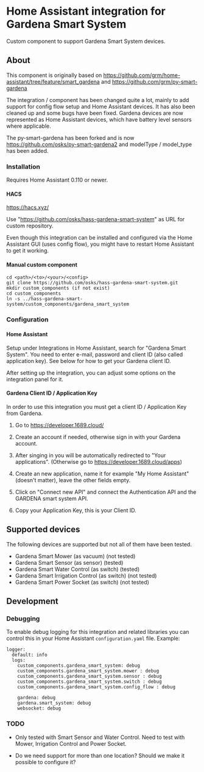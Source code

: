 # Home Assistant integration for Gardena Smart System

Custom component to support Gardena Smart System devices.

## About

This component is originally based on
https://github.com/grm/home-assistant/tree/feature/smart_gardena and
https://github.com/grm/py-smart-gardena

The integration / component has been changed quite a lot, mainly to
add support for config flow setup and Home Assistant devices. It has
also been cleaned up and some bugs have been fixed. Gardena devices
are now represented as Home Assistant devices, which have battery
level sensors where applicable.

The py-smart-gardena has been forked and is now
https://github.com/osks/py-smart-gardena2 and modelType / model_type
has been added.


### Installation

Requires Home Assistant 0.110 or newer.

#### HACS

https://hacs.xyz/

Use "https://github.com/osks/hass-gardena-smart-system" as URL for
custom repository.

Even though this integration can be installed and configured via the
Home Assistant GUI (uses config flow), you might have to restart Home
Assistant to get it working.


#### Manual custom component

```
cd <path>/<to>/<your>/<config>
git clone https://github.com/osks/hass-gardena-smart-system.git
mkdir custom_components (if not exist)
cd custom_components
ln -s ../hass-gardena-smart-system/custom_components/gardena_smart_system
```

### Configuration


#### Home Assistant

Setup under Integrations in Home Assistant, search for "Gardena Smart
System". You need to enter e-mail, password and client ID (also called
application key). See below for how to get your Gardena client ID.

After setting up the integration, you can adjust some options on the
integration panel for it.


#### Gardena Client ID / Application Key

In order to use this integration you must get a client ID /
Application Key from Gardena.

1. Go to https://developer.1689.cloud/

2. Create an account if needed, otherwise sign in with your Gardena
   account.

3. After singing in you will be automatically redirected to "Your
   applications". (Otherwise go to https://developer.1689.cloud/apps)

4. Create an new application, name it for example "My Home Assistant"
   (doesn't matter), leave the other fields empty.

5. Click on "Connect new API" and connect the Authentication API and
   the GARDENA smart system API.

6. Copy your Application Key, this is your Client ID.


## Supported devices

The following devices are supported but not all of them have been tested.

* Gardena Smart Mower (as vacuum) (not tested)
* Gardena Smart Sensor (as sensor) (tested)
* Gardena Smart Water Control (as switch) (tested)
* Gardena Smart Irrigation Control (as switch) (not tested)
* Gardena Smart Power Socket (as switch) (not tested)


## Development

### Debugging

To enable debug logging for this integration and related libraries you
can control this in your Home Assistant `configuration.yaml`
file. Example:

```
logger:
  default: info
  logs:
    custom_components.gardena_smart_system: debug
    custom_components.gardena_smart_system.mower : debug
    custom_components.gardena_smart_system.sensor : debug
    custom_components.gardena_smart_system.switch : debug
    custom_components.gardena_smart_system.config_flow : debug

    gardena: debug
    gardena.smart_system: debug
    websocket: debug
```


### TODO

* Only tested with Smart Sensor and Water Control. Need to test with
  Mower, Irrigation Control and Power Socket.

* Do we need support for more than one location? Should we make it
  possible to configure it?
